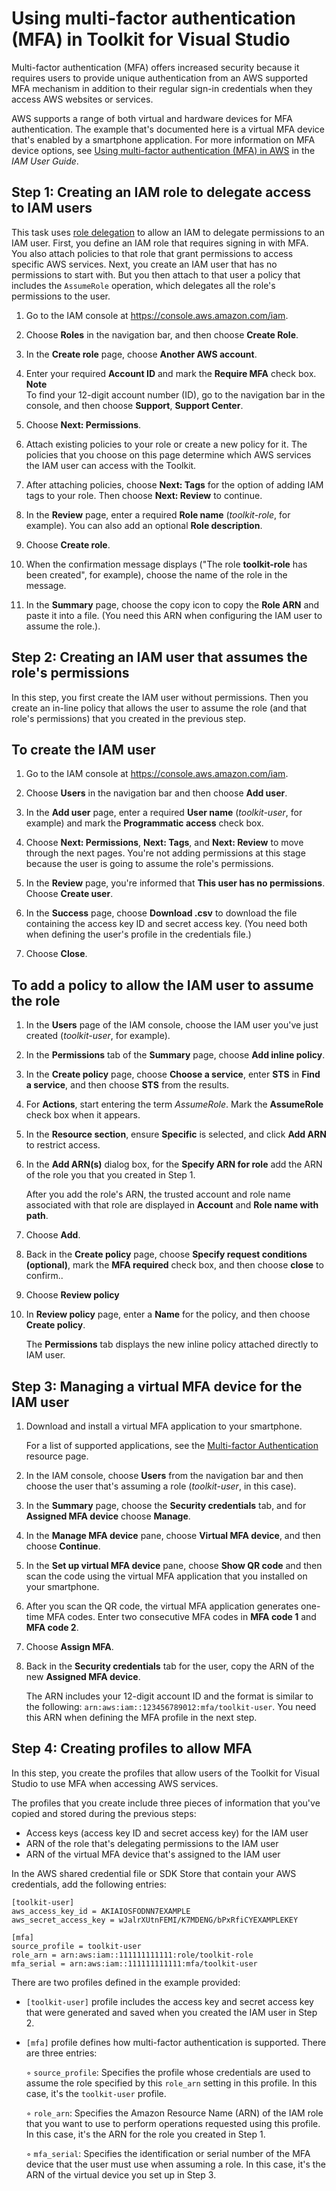 # Using multi\-factor authentication \(MFA\) in Toolkit for Visual Studio<a name="mfa-credentials"></a>

Multi\-factor authentication \(MFA\) offers increased security because it requires users to provide unique authentication from an AWS supported MFA mechanism in addition to their regular sign\-in credentials when they access AWS websites or services\.

AWS supports a range of both virtual and hardware devices for MFA authentication\. The example that's documented here is a virtual MFA device that's enabled by a smartphone application\. For more information on MFA device options, see [Using multi\-factor authentication \(MFA\) in AWS](https://docs.aws.amazon.com/IAM/latest/UserGuide/id_credentials_mfa.html) in the *IAM User Guide*\.

## Step 1: Creating an IAM role to delegate access to IAM users<a name="create-mfa-role"></a>

This task uses [role delegation](https://docs.aws.amazon.com/IAM/latest/UserGuide/id_roles_create_for-user.html) to allow an IAM to delegate permissions to an IAM user\. First, you define an IAM role that requires signing in with MFA\. You also attach policies to that role that grant permissions to access specific AWS services\. Next, you create an IAM user that has no permissions to start with\. But you then attach to that user a policy that includes the `AssumeRole` operation, which delegates all the role's permissions to the user\.

1. Go to the IAM console at [https://console\.aws\.amazon\.com/iam](https://console.aws.amazon.com/iam)\.

1. Choose **Roles** in the navigation bar, and then choose **Create Role**\.

1. In the **Create role** page, choose **Another AWS account**\.

1. Enter your required **Account ID** and mark the **Require MFA** check box\. 
**Note**  
To find your 12\-digit account number \(ID\), go to the navigation bar in the console, and then choose **Support**, **Support Center**\.

1. Choose **Next: Permissions**\.

1. Attach existing policies to your role or create a new policy for it\. The policies that you choose on this page determine which AWS services the IAM user can access with the Toolkit\.

1. After attaching policies, choose **Next: Tags** for the option of adding IAM tags to your role\. Then choose **Next: Review** to continue\.

1. In the **Review** page, enter a required **Role name** \(*toolkit\-role*, for example\)\. You can also add an optional **Role description**\. 

1. Choose **Create role**\.

1. When the confirmation message displays \("The role **toolkit\-role** has been created", for example\), choose the name of the role in the message\.

1. In the **Summary** page, choose the copy icon to copy the **Role ARN** and paste it into a file\. \(You need this ARN when configuring the IAM user to assume the role\.\)\.

## Step 2: Creating an IAM user that assumes the role's permissions<a name="create-mfa-user"></a>

In this step, you first create the IAM user without permissions\. Then you create an in\-line policy that allows the user to assume the role \(and that role's permissions\) that you created in the previous step\.

## To create the IAM user

1. Go to the IAM console at [https://console\.aws\.amazon\.com/iam](https://console.aws.amazon.com/iam)\.

1. Choose **Users** in the navigation bar and then choose **Add user**\.

1. In the **Add user** page, enter a required **User name** \(*toolkit\-user*, for example\) and mark the **Programmatic access** check box\.

1. Choose **Next: Permissions**, **Next: Tags**, and **Next: Review** to move through the next pages\. You're not adding permissions at this stage because the user is going to assume the role's permissions\.

1. In the **Review** page, you're informed that **This user has no permissions**\. Choose **Create user**\.

1. In the **Success** page, choose **Download \.csv** to download the file containing the access key ID and secret access key\. \(You need both when defining the user's profile in the credentials file\.\)

1. Choose **Close**\.

## To add a policy to allow the IAM user to assume the role

1. In the **Users** page of the IAM console, choose the IAM user you've just created \(*toolkit\-user*, for example\)\.

1. In the **Permissions** tab of the **Summary** page, choose **Add inline policy**\. 

1. In the **Create policy** page, choose **Choose a service**, enter **STS** in **Find a service**, and then choose **STS** from the results\. 

1. For **Actions**, start entering the term *AssumeRole*\. Mark the **AssumeRole** check box when it appears\. 

1. In the **Resource section**, ensure **Specific** is selected, and click **Add ARN** to restrict access\.

1. In the **Add ARN\(s\)** dialog box, for the **Specify ARN for role** add the ARN of the role you that you created in Step 1\.

   After you add the role's ARN, the trusted account and role name associated with that role are displayed in **Account** and **Role name with path**\.

1. Choose **Add**\.

1. Back in the **Create policy** page, choose **Specify request conditions \(optional\)**, mark the **MFA required** check box, and then choose **close** to confirm\.\.

1. Choose **Review policy**

1. In **Review policy** page, enter a **Name** for the policy, and then choose **Create policy**\.

   The **Permissions** tab displays the new inline policy attached directly to IAM user\.

## Step 3: Managing a virtual MFA device for the IAM user<a name="manage-virtual-mfa"></a>

1. Download and install a virtual MFA application to your smartphone\.

    For a list of supported applications, see the [Multi\-factor Authentication](https://aws.amazon.com/iam/features/mfa/?audit=2019q1) resource page\.

1. In the IAM console, choose **Users** from the navigation bar and then choose the user that's assuming a role \(*toolkit\-user*, in this case\)\. 

1. In the **Summary** page, choose the **Security credentials** tab, and for **Assigned MFA device** choose **Manage**\.

1. In the **Manage MFA device** pane, choose **Virtual MFA device**, and then choose **Continue**\.

1. In the **Set up virtual MFA device** pane, choose **Show QR code** and then scan the code using the virtual MFA application that you installed on your smartphone\.

1. After you scan the QR code, the virtual MFA application generates one\-time MFA codes\. Enter two consecutive MFA codes in **MFA code 1** and **MFA code 2**\.

1. Choose **Assign MFA**\.

1. Back in the **Security credentials** tab for the user, copy the ARN of the new **Assigned MFA device**\.

   The ARN includes your 12\-digit account ID and the format is similar to the following: `arn:aws:iam::123456789012:mfa/toolkit-user`\. You need this ARN when defining the MFA profile in the next step\.

## Step 4: Creating profiles to allow MFA<a name="mfa-profiles"></a>

In this step, you create the profiles that allow users of the Toolkit for Visual Studio to use MFA when accessing AWS services\.

The profiles that you create include three pieces of information that you've copied and stored during the previous steps:
+ Access keys \(access key ID and secret access key\) for the IAM user
+ ARN of the role that's delegating permissions to the IAM user 
+ ARN of the virtual MFA device that's assigned to the IAM user 

In the AWS shared credential file or SDK Store that contain your AWS credentials, add the following entries:

```
[toolkit-user]
aws_access_key_id = AKIAIOSFODNN7EXAMPLE
aws_secret_access_key = wJalrXUtnFEMI/K7MDENG/bPxRfiCYEXAMPLEKEY

[mfa]
source_profile = toolkit-user
role_arn = arn:aws:iam::111111111111:role/toolkit-role
mfa_serial = arn:aws:iam::111111111111:mfa/toolkit-user
```

There are two profiles defined in the example provided:
+ `[toolkit-user]` profile includes the access key and secret access key that were generated and saved when you created the IAM user in Step 2\.
+ `[mfa]` profile defines how multi\-factor authentication is supported\. There are three entries:

  ◦ `source_profile`: Specifies the profile whose credentials are used to assume the role specified by this `role_arn` setting in this profile\. In this case, it's the `toolkit-user` profile\.

  ◦ `role_arn`: Specifies the Amazon Resource Name \(ARN\) of the IAM role that you want to use to perform operations requested using this profile\. In this case, it's the ARN for the role you created in Step 1\.

  ◦ `mfa_serial`: Specifies the identification or serial number of the MFA device that the user must use when assuming a role\. In this case, it's the ARN of the virtual device you set up in Step 3\.